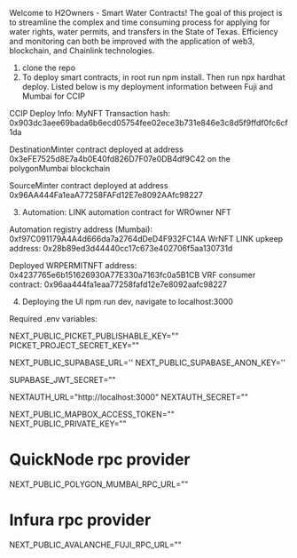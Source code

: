 Welcome to H2Owners - Smart Water Contracts!
The goal of this project is to streamline the complex and time consuming process for applying for water rights, water permits, and transfers in the State of Texas. Efficiency and monitoring can both be improved with the application of web3, blockchain, and Chainlink technologies.


1. clone the repo
2. To deploy smart contracts, in root run npm install. Then run npx hardhat deploy. Listed below is my deployment information between Fuji and Mumbai for CCIP


CCIP Deploy Info: MyNFT Transaction hash: 0x903dc3aee69bada6b6ecd05754fee02ece3b731e846e3c8d5f9ffdf0fc6cf1da

DestinationMinter contract deployed at address 0x3eFE7525d8E7a4b0E40fd826D7F07e0DB4df9C42 on the polygonMumbai blockchain

SourceMinter contract deployed at address 0x96AA444Fa1eaA77258FAFd12E7e8092AAfc98227



3. Automation:
LINK automation contract for WROwner NFT

Automation registry address (Mumbai): 0xf97C091179A4A4d666da7a2764dDeD4F932FC14A
WrNFT LINK upkeep address: 0x28b89ed3d44440cc17c673e402706f5aa130731d

Deployed WRPERMITNFT address: 0x4237765e6b151626930A77E330a7163fc0a5B1CB
VRF consumer contract: 0x96aa444fa1eaa77258fafd12e7e8092aafc98227



4. Deploying the UI
    npm run dev, navigate to localhost:3000





Required .env variables:


NEXT_PUBLIC_PICKET_PUBLISHABLE_KEY=""
PICKET_PROJECT_SECRET_KEY=""

NEXT_PUBLIC_SUPABASE_URL=''
NEXT_PUBLIC_SUPABASE_ANON_KEY=''

SUPABASE_JWT_SECRET=""

NEXTAUTH_URL="http://localhost:3000"
NEXTAUTH_SECRET=""

NEXT_PUBLIC_MAPBOX_ACCESS_TOKEN=""
NEXT_PUBLIC_PRIVATE_KEY=""


# QuickNode rpc provider
NEXT_PUBLIC_POLYGON_MUMBAI_RPC_URL=""

# Infura rpc provider
NEXT_PUBLIC_AVALANCHE_FUJI_RPC_URL=""